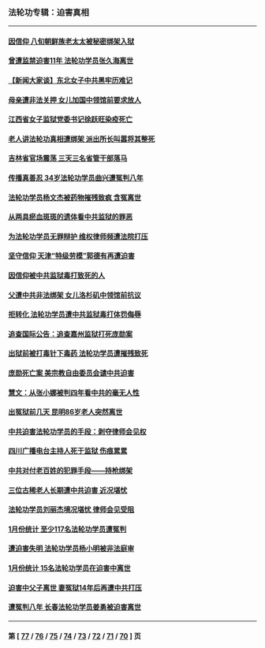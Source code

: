 ### 法轮功专辑：迫害真相
---
#### [因信仰 八旬朝鲜族老太太被秘密绑架入狱](../../pages/nf4379/n13942333.md?03060430) 
#### [曾遭监禁迫害11年 法轮功学员张久海离世](../../pages/nf4379/n13941569.md?03060430) 
#### [【新闻大家谈】东北女子中共黑牢历难记](../../pages/nf4379/n13942450.md?03060430) 
#### [母亲遭非法关押 女儿加国中领馆前要求放人](../../pages/nf4379/n13941094.md?03060430) 
#### [江西省女子监狱党委书记徐跃旺染疫死亡](../../pages/nf4379/n13940039.md?03060430) 
#### [老人讲法轮功真相遭绑架 派出所长叫嚣将其整死](../../pages/nf4379/n13939553.md?03060430) 
#### [吉林省官场震荡 三天三名省管干部落马](../../pages/nf4379/n13939851.md?03060430) 
#### [传播真善忍 34岁法轮功学员曲兴遭冤判八年](../../pages/nf4379/n13939536.md?03060430) 
#### [法轮功学员杨文杰被药物摧残致疯 含冤离世](../../pages/nf4379/n13938659.md?03060430) 
#### [从两具瘀血斑斑的遗体看中共监狱的罪恶](../../pages/nf4379/n13936388.md?03060430) 
#### [为法轮功学员无罪辩护 维权律师频遭法院打压](../../pages/nf4379/n13937296.md?03060430) 
#### [坚守信仰 天津“特级劳模”郭德有再遭迫害](../../pages/nf4379/n13934725.md?03060430) 
#### [因信仰被中共监狱毒打致死的人](../../pages/nf4379/n13934141.md?03060430) 
#### [父遭中共非法绑架 女儿洛杉矶中领馆前抗议](../../pages/nf4379/n13933807.md?03060430) 
#### [拒转化 法轮功学员遭中共监狱毒打体罚侮辱](../../pages/nf4379/n13928989.md?03060430) 
#### [追查国际公告：追查嘉州监狱打死庞勋案](../../pages/nf4379/n13933461.md?03060430) 
#### [出狱前被打毒针下毒药 法轮功学员遭摧残致死](../../pages/nf4379/n13931976.md?03060430) 
#### [庞勋死亡案 美宗教自由委员会谴中共迫害](../../pages/nf4379/n13932260.md?03060430) 
#### [慧文：从张小娜被判四年看中共的毫无人性](../../pages/nf4379/n13931796.md?03060430) 
#### [出冤狱前几天 昆明86岁老人突然离世](../../pages/nf4379/n13931228.md?03060430) 
#### [中共迫害法轮功学员的手段：剥夺律师会见权](../../pages/nf4379/n13929748.md?03060430) 
#### [四川广播电台主持人死于监狱 伤痕累累](../../pages/nf4379/n13929027.md?03060430) 
#### [中共对付老百姓的犯罪手段——持枪绑架](../../pages/nf4379/n13926448.md?03060430) 
#### [三位古稀老人长期遭中共迫害 近况堪忧](../../pages/nf4379/n13924554.md?03060430) 
#### [法轮功学员刘丽杰境况堪忧 律师会见受阻](../../pages/nf4379/n13924569.md?03060430) 
#### [1月份统计 至少117名法轮功学员遭冤判](../../pages/nf4379/n13924061.md?03060430) 
#### [遭迫害失明 法轮功学员杨小明被非法庭审](../../pages/nf4379/n13920152.md?03060430) 
#### [1月份统计 15名法轮功学员在迫害中离世](../../pages/nf4379/n13922556.md?03060430) 
#### [迫害中父子离世 妻冤狱14年后再遭中共打压](../../pages/nf4379/n13920995.md?03060430) 
#### [遭冤判八年 长春法轮功学员姜勇被迫害离世](../../pages/nf4379/n13919478.md?03060430) 

---
#### 第 [ [77](./77.md?03060430) / [76](./76.md?03060430) / [75](./75.md?03060430) / [74](./74.md?03060430) / [73](./73.md?03060430) / [72](./72.md?03060430) / [71](./71.md?03060430) / [70](./70.md?03060430) ] 页
